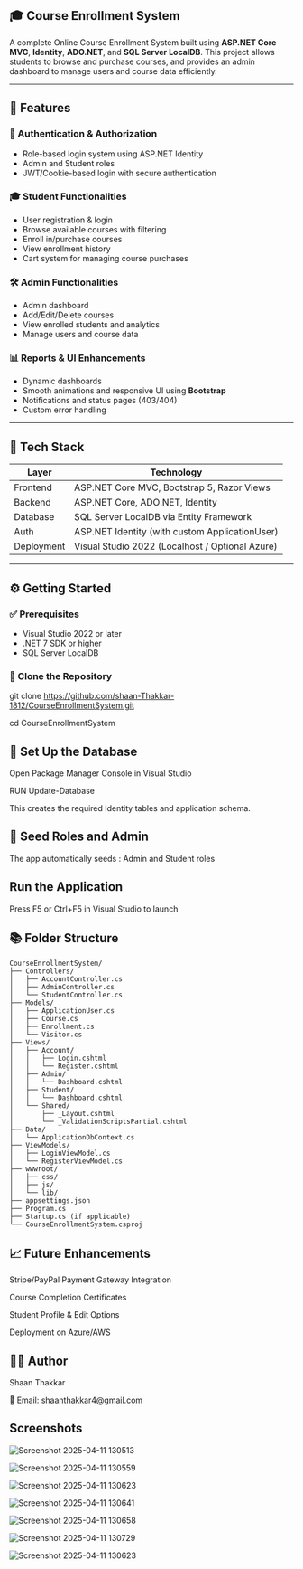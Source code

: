## 🎓 Course Enrollment System

A complete Online Course Enrollment System built using **ASP.NET Core MVC**, **Identity**, **ADO.NET**, and **SQL Server LocalDB**. This project allows students to browse and purchase courses, and provides an admin dashboard to manage users and course data efficiently.

---

## 🚀 Features

### 👤 Authentication & Authorization
- Role-based login system using ASP.NET Identity
- Admin and Student roles
- JWT/Cookie-based login with secure authentication

### 🎓 Student Functionalities
- User registration & login
- Browse available courses with filtering
- Enroll in/purchase courses
- View enrollment history
- Cart system for managing course purchases

### 🛠 Admin Functionalities
- Admin dashboard
- Add/Edit/Delete courses
- View enrolled students and analytics
- Manage users and course data

### 📊 Reports & UI Enhancements
- Dynamic dashboards
- Smooth animations and responsive UI using **Bootstrap**
- Notifications and status pages (403/404)
- Custom error handling

---

## 🧰 Tech Stack

| Layer         | Technology                                |
|--------------|--------------------------------------------|
| Frontend     | ASP.NET Core MVC, Bootstrap 5, Razor Views |
| Backend      | ASP.NET Core, ADO.NET, Identity             |
| Database     | SQL Server LocalDB via Entity Framework     |
| Auth         | ASP.NET Identity (with custom ApplicationUser) |
| Deployment   | Visual Studio 2022 (Localhost / Optional Azure) |

---

## ⚙️ Getting Started

### ✅ Prerequisites

- Visual Studio 2022 or later
- .NET 7 SDK or higher
- SQL Server LocalDB

### 📁 Clone the Repository

git clone https://github.com/shaan-Thakkar-1812/CourseEnrollmentSystem.git

cd CourseEnrollmentSystem

## 🔧 Set Up the Database
Open Package Manager Console in Visual Studio

RUN
Update-Database

This creates the required Identity tables and application schema.

## 🧪 Seed Roles and Admin
The app automatically seeds : Admin and Student roles

 ## Run the Application
Press F5 or Ctrl+F5 in Visual Studio to launch

## 📚 Folder Structure

```
CourseEnrollmentSystem/
├── Controllers/
│   ├── AccountController.cs
│   ├── AdminController.cs
│   └── StudentController.cs
├── Models/
│   ├── ApplicationUser.cs
│   ├── Course.cs
│   ├── Enrollment.cs
│   └── Visitor.cs
├── Views/
│   ├── Account/
│   │   ├── Login.cshtml
│   │   └── Register.cshtml
│   ├── Admin/
│   │   └── Dashboard.cshtml
│   ├── Student/
│   │   └── Dashboard.cshtml
│   └── Shared/
│       ├── _Layout.cshtml
│       └── _ValidationScriptsPartial.cshtml
├── Data/
│   └── ApplicationDbContext.cs
├── ViewModels/
│   ├── LoginViewModel.cs
│   └── RegisterViewModel.cs
├── wwwroot/
│   ├── css/
│   ├── js/
│   └── lib/
├── appsettings.json
├── Program.cs
├── Startup.cs (if applicable)
└── CourseEnrollmentSystem.csproj
```
## 📈 Future Enhancements
Stripe/PayPal Payment Gateway Integration

Course Completion Certificates

Student Profile & Edit Options

Deployment on Azure/AWS

## 👨‍💻 Author
Shaan Thakkar

📧 Email: shaanthakkar4@gmail.com

## Screenshots

![Screenshot 2025-04-11 130513](https://github.com/user-attachments/assets/be793675-fd95-4857-8416-16faeeae23f0)

![Screenshot 2025-04-11 130559](https://github.com/user-attachments/assets/8ebde50d-4cbf-47ad-9c7e-d1663b4cafc9)


![Screenshot 2025-04-11 130623](https://github.com/user-attachments/assets/ce335db4-5e9a-4eae-a15f-d2e3d2f4c997)


![Screenshot 2025-04-11 130641](https://github.com/user-attachments/assets/032bd5fb-6618-447b-92af-a95239d1cd26)

![Screenshot 2025-04-11 130658](https://github.com/user-attachments/assets/f8434814-c541-4298-9f7e-fd16bfd32676)

![Screenshot 2025-04-11 130729](https://github.com/user-attachments/assets/61b9ad4c-ad4d-42b9-8807-0985df730d67)

![Screenshot 2025-04-11 130623](https://github.com/user-attachments/assets/e0cc9b85-dba9-4eef-a53d-c90febe20d76)
